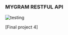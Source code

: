### MYGRAM RESTFUL API

![testing](https://github.com/Mamskyyy/imam/assets/130023849/c31930c4-5f40-46a0-baf0-d8df40c2ea98)

[Final project 4]
